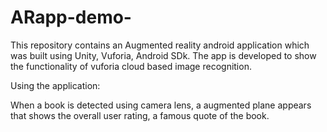 # ARapp-demo-
This repository contains an Augmented reality android application which was built using Unity, Vuforia, Android SDk. The app is developed to show the functionality of vuforia cloud based image recognition. 

Using the application:

When a book is detected using camera lens, a augmented plane appears that shows the overall user rating, a famous quote of the book. 